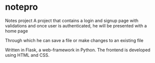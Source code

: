 # notepro
Notes project
A project that contains a login and signup page with validations 
and once user is authenticated, he will be presented with a home page

Through which he can save a file or make changes to an existing file

Written in Flask, a web-framework in Python.
The frontend is developed using HTML and CSS.

